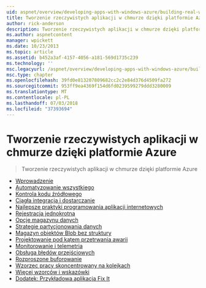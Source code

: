 ```yaml
---
uid: aspnet/overview/developing-apps-with-windows-azure/building-real-world-cloud-apps-with-windows-azure/index
title: Tworzenie rzeczywistych aplikacji w chmurze dzięki platformie Azure | Dokumentacja firmy Microsoft
author: rick-anderson
description: Tworzenie rzeczywistych aplikacji w chmurze dzięki platformie Azure
ms.author: aspnetcontent
manager: wpickett
ms.date: 10/23/2013
ms.topic: article
ms.assetid: b452a3af-4157-4056-a181-569d1735c239
ms.technology: ''
msc.legacyurl: /aspnet/overview/developing-apps-with-windows-azure/building-real-world-cloud-apps-with-windows-azure
msc.type: chapter
ms.openlocfilehash: 39fd0e813207809682cc2c2e84d376d4509fa272
ms.sourcegitcommit: 953ff9ea4369f154d6fd0239599279ddd3280009
ms.translationtype: MT
ms.contentlocale: pl-PL
ms.lasthandoff: 07/03/2018
ms.locfileid: "37393694"
---
```

<a name="building-real-world-cloud-apps-with-azure"></a>Tworzenie rzeczywistych aplikacji w chmurze dzięki platformie Azure
====================
> Tworzenie rzeczywistych aplikacji w chmurze dzięki platformie Azure


- [Wprowadzenie](introduction.md)
- [Automatyzowanie wszystkiego](automate-everything.md)
- [Kontrola kodu źródłowego](source-control.md)
- [Ciągła integracja i dostarczanie](continuous-integration-and-continuous-delivery.md)
- [Najlepsze praktyki programowania aplikacji internetowych](web-development-best-practices.md)
- [Rejestracja jednokrotna](single-sign-on.md)
- [Opcje magazynu danych](data-storage-options.md)
- [Strategie partycjonowania danych](data-partitioning-strategies.md)
- [Magazyn obiektów Blob bez struktury](unstructured-blob-storage.md)
- [Projektowanie pod kątem przetrwania awarii](design-to-survive-failures.md)
- [Monitorowanie i telemetria](monitoring-and-telemetry.md)
- [Obsługa błędów przejściowych](transient-fault-handling.md)
- [Rozproszone buforowanie](distributed-caching.md)
- [Wzorzec pracy skoncentrowany na kolejkach](queue-centric-work-pattern.md)
- [Więcej wzorców i wskazówki](more-patterns-and-guidance.md)
- [Dodatek: Przykładowa aplikacja Fix It](the-fix-it-sample-application.md)
